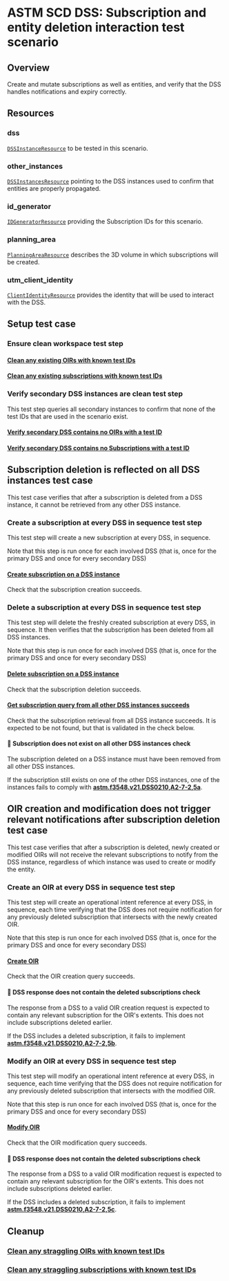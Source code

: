 # ASTM SCD DSS: Subscription and entity deletion interaction test scenario

## Overview

Create and mutate subscriptions as well as entities, and verify that the DSS handles notifications and expiry correctly.

## Resources

### dss

[`DSSInstanceResource`](../../../../resources/astm/f3548/v21/dss.py) to be tested in this scenario.

### other_instances

[`DSSInstancesResource`](../../../../resources/astm/f3548/v21/dss.py) pointing to the DSS instances used to confirm that entities are properly propagated.

### id_generator

[`IDGeneratorResource`](../../../../resources/interuss/id_generator.py) providing the Subscription IDs for this scenario.

### planning_area

[`PlanningAreaResource`](../../../../resources/planning_area.py) describes the 3D volume in which subscriptions will be created.

### utm_client_identity

[`ClientIdentityResource`](../../../../resources/communications/client_identity.py) provides the identity that will be used to interact with the DSS.

## Setup test case

### Ensure clean workspace test step

#### [Clean any existing OIRs with known test IDs](clean_workspace_op_intents.md)

#### [Clean any existing subscriptions with known test IDs](clean_workspace_subs.md)

### Verify secondary DSS instances are clean test step

This test step queries all secondary instances to confirm that none of the test IDs that are used in the scenario exist.

#### [Verify secondary DSS contains no OIRs with a test ID](./fragments/oir/verify_clean_secondary_workspace.md)

#### [Verify secondary DSS contains no Subscriptions with a test ID](./fragments/sub/verify_clean_secondary_workspace.md)

## Subscription deletion is reflected on all DSS instances test case

This test case verifies that after a subscription is deleted from a DSS instance, it cannot be retrieved from any other
DSS instance.

### Create a subscription at every DSS in sequence test step

This test step will create a new subscription at every DSS, in sequence.

Note that this step is run once for each involved DSS (that is, once for the primary DSS and once for every secondary DSS)

#### [Create subscription on a DSS instance](./fragments/sub/crud/create_query.md)

Check that the subscription creation succeeds.

### Delete a subscription at every DSS in sequence test step

This test step will delete the freshly created subscription at every DSS, in sequence.
It then verifies that the subscription has been deleted from all DSS instances.

Note that this step is run once for each involved DSS (that is, once for the primary DSS and once for every secondary DSS)

#### [Delete subscription on a DSS instance](./fragments/sub/crud/delete_query.md)

Check that the subscription deletion succeeds.

#### [Get subscription query from all other DSS instances succeeds](./fragments/sub/crud/read_query.md)

Check that the subscription retrieval from all DSS instance succeeds.
It is expected to be not found, but that is validated in the check below.

#### 🛑 Subscription does not exist on all other DSS instances check

The subscription deleted on a DSS instance must have been removed from all other DSS instances.

If the subscription still exists on one of the other DSS instances, one of the instances fails to comply with **[astm.f3548.v21.DSS0210,A2-7-2,5a](../../../../requirements/astm/f3548/v21.md)**.


## OIR creation and modification does not trigger relevant notifications after subscription deletion test case

This test case verifies that after a subscription is deleted, newly created or modified OIRs will not receive the
relevant subscriptions to notify from the DSS instance, regardless of which instance was used to create or modify the
entity.

### Create an OIR at every DSS in sequence test step

This test step will create an operational intent reference at every DSS, in sequence, each time verifying that the DSS
does not require notification for any previously deleted subscription that intersects with the newly created OIR.

Note that this step is run once for each involved DSS (that is, once for the primary DSS and once for every secondary DSS)

#### [Create OIR](./fragments/oir/crud/create_query.md)

Check that the OIR creation query succeeds.

#### 🛑 DSS response does not contain the deleted subscriptions check

The response from a DSS to a valid OIR creation request is expected to contain any relevant subscription for the OIR's
extents. This does not include subscriptions deleted earlier.

If the DSS includes a deleted subscription, it fails to implement **[astm.f3548.v21.DSS0210,A2-7-2,5b](../../../../requirements/astm/f3548/v21.md)**.

### Modify an OIR at every DSS in sequence test step

This test step will modify an operational intent reference at every DSS, in sequence, each time verifying that the DSS
does not require notification for any previously deleted subscription that intersects with the modified OIR.

Note that this step is run once for each involved DSS (that is, once for the primary DSS and once for every secondary DSS)

#### [Modify OIR](./fragments/oir/crud/update_query.md)

Check that the OIR modification query succeeds.

#### 🛑 DSS response does not contain the deleted subscriptions check

The response from a DSS to a valid OIR modification request is expected to contain any relevant subscription for the
OIR's extents. This does not include subscriptions deleted earlier.

If the DSS includes a deleted subscription, it fails to implement **[astm.f3548.v21.DSS0210,A2-7-2,5c](../../../../requirements/astm/f3548/v21.md)**.


## Cleanup

### [Clean any straggling OIRs with known test IDs](clean_workspace_op_intents.md)

### [Clean any straggling subscriptions with known test IDs](clean_workspace_subs.md)
